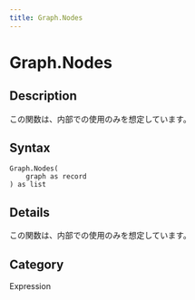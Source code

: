 ```yaml
---
title: Graph.Nodes
---
```


# Graph.Nodes


## Description

この関数は、内部での使用のみを想定しています。


## Syntax

```powerquery
Graph.Nodes(
    graph as record
) as list
```


## Details

この関数は、内部での使用のみを想定しています。



## Category
Expression
